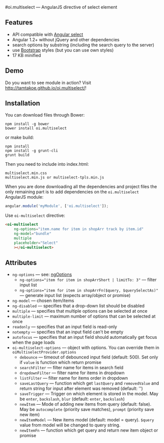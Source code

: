 #oi.multiselect — AngularJS directive of select element

## Features

* API compatible with [Angular select](http://docs.angularjs.org/api/ng/directive/select)
* Angular 1.2+ without jQuery and other dependencies
* search options by substring (including the search query to the server)
* use [Bootstrap](http://getbootstrap.com) styles (but you can use own styles)
* 17 KB minified

## Demo

Do you want to see module in action? Visit http://tamtakoe.github.io/oi.multiselect/!

## Installation

You can download files through Bower:

```
npm install -g bower
bower install oi.multiselect
```

or make build:

```
npm install
npm install -g grunt-cli
grunt build
```


Then you need to include into index.html:

```
multiselect.min.css
multiselect.min.js or multiselect-tpls.min.js
```

When you are done downloading all the dependencies and project files the only remaining part is to add dependencies on the `oi.multiselect` AngularJS module:

```javascript
angular.module('myModule', ['oi.multiselect']);
```

Use `oi-multiselect` directive:

```html
<oi-multiselect
    ng-options="item.name for item in shopArr track by item.id"
    ng-model="bundle"
    multiple
    placeholder="Select"
    ></oi-multiselect>
```

## Attributes
* `ng-options` — see: [ngOptions](http://docs.angularjs.org/api/ng/directive/ngOptions)
  * `ng-options="item for item in shopArrShort | limitTo: 3"` — filter input list
  * `ng-options="item for item in shopArrFn($query, $querySelectAs)"` — generate input list (expects array/object or promise)
* `ng-model` — chosen item/items
* `ng-disabled` — specifies that a drop-down list should be disabled
* `multiple` — specifies that multiple options can be selected at once
* `multiple-limit` — maximum number of options that can be selected at once
* `readonly` — specifies that an input field is read-only
* `notempty` — specifies that an input field can't be empty
* `autofocus` — specifies that an input field should automatically get focus when the page loads
* `oi-multiselect-options` — object with options. You can override them in `oiMultiselectProvider.options`
  * `debounce` — timeout of debounced input field (default: 500). Set only if `value` is function which return promise
  * `searchFilter` — filter name for items in search field
  * `dropdownFilter` — filter name for items in dropdown
  * `listFilter` — filter name for items order in dropdown
  * `saveLastQuery` — function which get `lastQuery` and `removedValue` and return string for input after element was removed (default: '')
  * `saveTrigger` — Trigger on which element is stored in the model. May be `enter`, `backslash`, `blur` (default: `enter`, `backslash`)
  * `newItem` — Mode of adding new items from query (default: false). May be `autocomplete` (priority save matches), `prompt` (priority save new item)
  * `newItemModel` — New items model (default: model = query). `$query` value from model will be changed to query string.
  * `newItemFn` — function which get query and return new item object or promise
